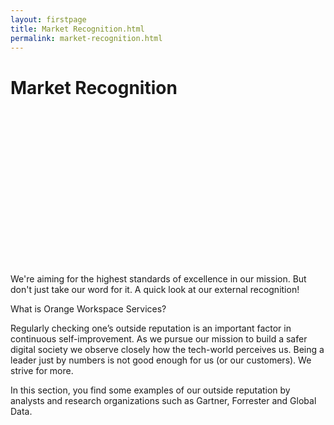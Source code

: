 ```yaml
---
layout: firstpage
title: Market Recognition.html
permalink: market-recognition.html
---
```


<style type="text/css">
    .bgimg {
        background-image: url('../images/marketrecognition-bg.jpg');
        background-position: center top 20%;
        background-size: cover;
        background-repeat: no-repeat
    }

    .jumbotron-height-300 {
        height: 300px;
   }

    .jumbotron-height-600 {
        height: 600px;
   }

    .jumbotron-height-900 {
        height: 900px;
   }
</style>

<div class="jumbotron jumbotron-height-300 bgimg">
    <div class="container">
        <h1>Market Recognition</h1>
    </div>
</div>

<div class="jumbotron">
    <div class="container">
        <div class="col-md-6">
            <p class="lead">We're aiming for the highest standards of excellence in our mission. But don't just take our word for it. A quick look at our external recognition!</p>
        </div>
        <div class="col-md-6">
        </div>
    </div>
</div>

<div class="jumbotron jumbotron-height-900">
    <div class="container">
        <div class="col-md-6">
            <h7 class="header-light regular-pad">What is Orange Workspace Services?</h7>
                <p class="lead">Regularly checking one’s outside reputation is an important factor in continuous self-improvement. As we pursue our mission to build a safer digital society we observe closely how the tech-world perceives us. Being a leader just by numbers is not good enough for us (or our customers). We strive for more.</p> 
                <p class="lead">In this section, you find some examples of our outside reputation by analysts and research organizations such as Gartner, Forrester and Global Data.</p>
        </div>
        <div class="col-md-6">
        </div>
    </div>
</div>